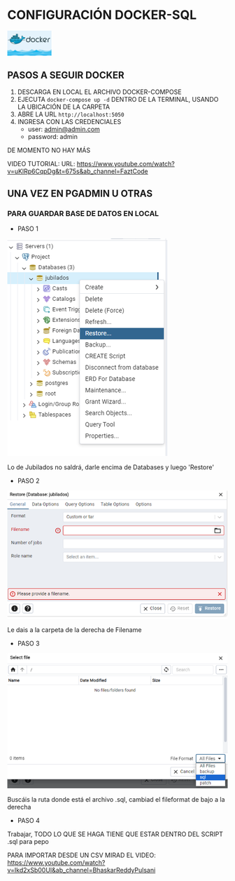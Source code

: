 # CONFIGURACIÓN DOCKER-SQL

<img src="image.png" alt="Alt text" width="20%">



## PASOS A SEGUIR DOCKER
 1. DESCARGA EN LOCAL EL ARCHIVO DOCKER-COMPOSE
 2. EJECUTA `docker-compose up -d` DENTRO DE LA TERMINAL, USANDO LA UBICACIÓN DE LA CARPETA
 3. ABRE LA URL `http://localhost:5050`
 4. INGRESA CON LAS CREDENCIALES
    - user: admin@admin.com
    - password: admin

DE MOMENTO NO HAY MÁS

VIDEO TUTORIAL:
URL: https://www.youtube.com/watch?v=uKlRp6CqpDg&t=675s&ab_channel=FaztCode


## UNA VEZ EN PGADMIN U OTRAS

### PARA GUARDAR BASE DE DATOS EN LOCAL
- PASO 1
  
![Alt text](image-1.png)

Lo de Jubilados no saldrá, darle encima de Databases y luego 'Restore'
- PASO 2
  
![Alt text](image-2.png)

Le dais a la carpeta de la derecha de Filename
- PASO 3
  
![Alt text](image-3.png)

Buscáis la ruta donde está el archivo .sql, cambiad el fileformat de bajo a la derecha

- PASO 4

Trabajar, TODO LO QUE SE HAGA TIENE QUE ESTAR DENTRO DEL SCRIPT .sql para pepo

PARA IMPORTAR DESDE UN CSV MIRAD EL VIDEO: https://www.youtube.com/watch?v=Ikd2xSb00UI&ab_channel=BhaskarReddyPulsani